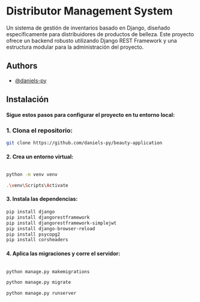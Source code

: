 # Distributor Management System

Un sistema de gestión de inventarios basado en Django, diseñado específicamente para distribuidores de productos de belleza. Este proyecto ofrece un backend robusto utilizando Django REST Framework y una estructura modular para la administración del proyecto.

## Authors

- [@daniels-py](https://github.com/daniels-py)

## Instalación

#### Sigue estos pasos para configurar el proyecto en tu entorno local:

### 1. Clona el repositorio:

```bash
git clone https://github.com/daniels-py/beauty-application

```

#### 2. Crea un entorno virtual:

```bash

python -m venv venv

.\venv\Scripts\Activate

```

#### 3. Instala las dependencias:

```bash
pip install django
pip install djangorestframework
pip install djangorestframework-simplejwt
pip install django-browser-reload
pip install psycopg2
pip install corsheaders


```

#### 4. Aplica las migraciones y corre el servidor:

```bash

python manage.py makemigrations

python manage.py migrate

python manage.py runserver


```

#### 
